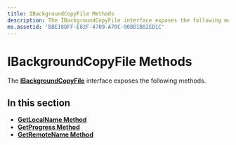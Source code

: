 ```yaml
---
title: IBackgroundCopyFile Methods
description: The IBackgroundCopyFile interface exposes the following methods.
ms.assetid: 'BBE18DFF-E82F-4709-A70C-90BD1B82ED1C'
---
```


# IBackgroundCopyFile Methods

The [**IBackgroundCopyFile**](ibackgroundcopyfile.md) interface exposes the following methods.

## In this section

-   [**GetLocalName Method**](ibackgroundcopyfile-getlocalname.md)
-   [**GetProgress Method**](ibackgroundcopyfile-getprogress.md)
-   [**GetRemoteName Method**](ibackgroundcopyfile-getremotename.md)

 

 




